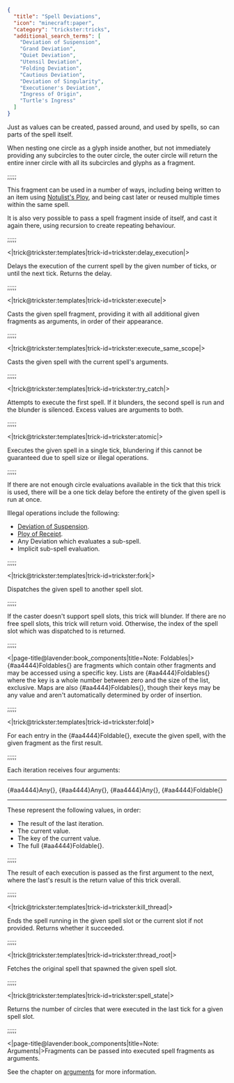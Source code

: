 ```json
{
  "title": "Spell Deviations",
  "icon": "minecraft:paper",
  "category": "trickster:tricks",
  "additional_search_terms": [
    "Deviation of Suspension",
    "Grand Deviation",
    "Quiet Deviation",
    "Utensil Deviation",
    "Folding Deviation",
    "Cautious Deviation",
    "Deviation of Singularity",
    "Executioner's Deviation",
    "Ingress of Origin",
    "Turtle's Ingress"
  ]
}
```

Just as values can be created, passed around, and used by spells, so can parts of the spell itself.


When nesting one circle as a glyph inside another, 
but not immediately providing any subcircles to the outer circle, 
the outer circle will return the entire inner circle with all its subcircles and glyphs as a fragment.

;;;;;

This fragment can be used in a number of ways, including being written to an item using [Notulist's Ploy](^trickster:tricks/basic#4), 
and being cast later or reused multiple times within the same spell.


It is also very possible to pass a spell fragment inside of itself, and cast it again there, 
using recursion to create repeating behaviour.

;;;;;

<|trick@trickster:templates|trick-id=trickster:delay_execution|>

Delays the execution of the current spell by the given number of ticks, or until the next tick. 
Returns the delay.

;;;;;

<|trick@trickster:templates|trick-id=trickster:execute|>

Casts the given spell fragment, 
providing it with all additional given fragments as arguments, in order of their appearance.

;;;;;

<|trick@trickster:templates|trick-id=trickster:execute_same_scope|>

Casts the given spell with the current spell's arguments.

;;;;;

<|trick@trickster:templates|trick-id=trickster:try_catch|>

Attempts to execute the first spell. If it blunders, the second spell is run and the blunder is silenced. Excess values are arguments to both.

;;;;;

<|trick@trickster:templates|trick-id=trickster:atomic|>

Executes the given spell in a single tick, blundering if this cannot be guaranteed due to spell size or illegal operations.

;;;;;

If there are not enough circle evaluations available in the tick that this trick is used, 
there will be a one tick delay before the entirety of the given spell is run at once.


Illegal operations include the following:
- [Deviation of Suspension](^trickster:tricks/functions#3).
- [Ploy of Receipt](^trickster:ploys/message#3).
- Any Deviation which evaluates a sub-spell.
- Implicit sub-spell evaluation.

;;;;;

<|trick@trickster:templates|trick-id=trickster:fork|>

Dispatches the given spell to another spell slot.

;;;;;

If the caster doesn't support spell slots, this trick will blunder. 
If there are no free spell slots, this trick will return void. 
Otherwise, the index of the spell slot which was dispatched to is returned.

;;;;;

<|page-title@lavender:book_components|title=Note: Foldables|>{#aa4444}Foldables{} are fragments which contain other fragments and may be accessed using a specific key. 
Lists are {#aa4444}Foldables{} where the key is a whole number between zero and the size of the list, exclusive. 
Maps are also {#aa4444}Foldables{}, though their keys may be any value and aren't automatically determined by order of insertion.

;;;;;

<|trick@trickster:templates|trick-id=trickster:fold|>

For each entry in the {#aa4444}Foldable{}, execute the given spell, with the given fragment as the first result.

;;;;;

Each iteration receives four arguments:

---

{#aa4444}Any{}, {#aa4444}Any{}, {#aa4444}Any{}, {#aa4444}Foldable{}

---

These represent the following values, in order:

- The result of the last iteration.
- The current value.
- The key of the current value.
- The full {#aa4444}Foldable{}.

;;;;;

The result of each execution is passed as the first argument to the next, where the last's result is the return value of this trick overall.

;;;;;

<|trick@trickster:templates|trick-id=trickster:kill_thread|>

Ends the spell running in the given spell slot or the current slot if not provided. Returns whether it succeeded.

;;;;;

<|trick@trickster:templates|trick-id=trickster:thread_root|>

Fetches the original spell that spawned the given spell slot.

;;;;;

<|trick@trickster:templates|trick-id=trickster:spell_state|>

Returns the number of circles that were executed in the last tick for a given spell slot.

;;;;;

<|page-title@lavender:book_components|title=Note: Arguments|>Fragments can be passed into executed spell fragments as arguments.


See the chapter on [arguments](^trickster:delusions_ingresses/arguments) for more information.

